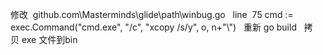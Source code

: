 修改  github.com\Masterminds\glide\path\winbug.go
 
line  75
cmd := exec.Command("cmd.exe", "/c", "xcopy /s/y", o, n+"\\")
 
重新 go build
 
拷贝 exe 文件到bin
